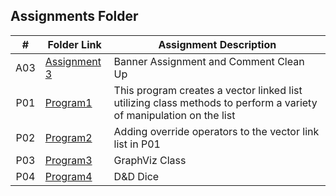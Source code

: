 ##  Assignments Folder

|   #   | Folder Link | Assignment Description |
| :---: | ----------- | ---------------------- |
|  A03  | [Assignment 3](https://github.com/RCHollingsworth/2143-00P-Hollingsworth/tree/main/Assignments/A03) | Banner Assignment and Comment Clean Up|
|  P01  | [Program1](https://github.com/RCHollingsworth/2143-00P-Hollingsworth/tree/main/Assignments/P01)        | This program creates a vector linked list utilizing class methods to perform a variety of manipulation on the list |
| P02 | [Program2](https://github.com/RCHollingsworth/2143-00P-Hollingsworth/tree/main/Assignments/P02) | Adding override operators to the vector link list in P01|
| P03| [Program3](https://github.com/RCHollingsworth/2143-00P-Hollingsworth/tree/main/Assignments/P03) | GraphViz Class |
| P04| [Program4](https://github.com/RCHollingsworth/2143-00P-Hollingsworth/blob/25edd0f1644f642d1ae4592aa20ec0564ad4aea2/Assignments/P04/README.md)| D&D Dice|
